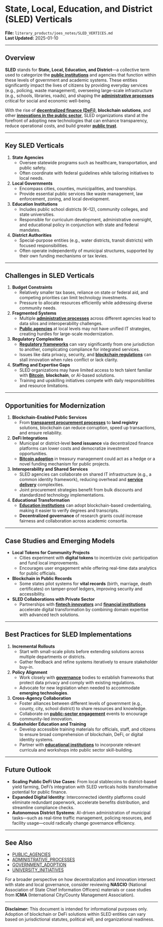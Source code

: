 # State, Local, Education, and District (SLED) Verticals

**File:** `literary_products/joes_notes/SLED_VERTICES.md`\
**Last Updated:** 2025-01-10

***

## Overview

**SLED** stands for **State, Local, Education, and District**—a collective term used to categorize the [**public institutions**](../PUBLIC_INSTITUTIONS.md) and agencies that function within these levels of government and academic systems. These entities significantly impact the lives of citizens by providing everyday services (e.g., policing, waste management), overseeing large-scale infrastructure (e.g., schools, libraries, roads), and shaping the [**administrative processes**](../BUSINESS/administrative_processes.mdprocesses.md) critical for social and economic well-being.

With the rise of [**decentralized finance (DeFi)**](../DEFI_BASICS.md), **blockchain solutions**, and other [**innovations in the public sector**](../STRATEGY/innovations_in_public_sector.md), SLED organizations stand at the forefront of adopting new technologies that can enhance transparency, reduce operational costs, and build greater [**public trust**](public_trust.md).

***

## Key SLED Verticals

1. **State Agencies**
   * Oversee statewide programs such as healthcare, transportation, and public safety.
   * Often coordinate with federal guidelines while tailoring initiatives to local needs.
2. **Local Governments**
   * Encompass cities, counties, municipalities, and townships.
   * Provide essential public services like waste management, law enforcement, zoning, and local development.
3. **Education Institutions**
   * Includes public school districts (K–12), community colleges, and state universities.
   * Responsible for curriculum development, administrative oversight, and educational policy in conjunction with state and federal mandates.
4. **District Authorities**
   * Special-purpose entities (e.g., water districts, transit districts) with focused responsibilities.
   * Often operate independently of municipal structures, supported by their own funding mechanisms or tax levies.

***

## Challenges in SLED Verticals

1. **Budget Constraints**
   * Relatively smaller tax bases, reliance on state or federal aid, and competing priorities can limit technology investments.
   * Pressure to allocate resources efficiently while addressing diverse community needs.
2. **Fragmented Systems**
   * Multiple [**administrative processes**](../BUSINESS/administrative_processes.mdprocesses.md) across different agencies lead to data silos and interoperability challenges.
   * [**Public agencies**](public_agencies.md) at local levels may not have unified IT strategies, creating hurdles for large-scale modernization.
3. **Regulatory Complexities**
   * [**Regulatory frameworks**](../governance/regulatory_frameworks.md) can vary significantly from one jurisdiction to another, complicating compliance for integrated services.
   * Issues like data privacy, security, and [**blockchain regulations**](../BLOCKCHAIN_REGULATIONS.md) can stall innovation when rules conflict or lack clarity.
4. **Staffing and Expertise Gaps**
   * SLED organizations may have limited access to tech talent familiar with [**Bitcoin**](../crypto_economics/bitcoin_basics.md), **blockchain**, or AI-based solutions.
   * Training and upskilling initiatives compete with daily responsibilities and resource limitations.

***

## Opportunities for Modernization

1. **Blockchain-Enabled Public Services**
   * From [**transparent procurement processes**](public_services.md#procurement-and-contract-management) to **land registry** solutions, blockchain can reduce corruption, speed up transactions, and ensure reliability.
2. **DeFi Integrations**
   * Municipal or district-level **bond issuance** via decentralized finance platforms can lower costs and democratize investment opportunities.
   * [**Bitcoin adoption**](../BITCOIN_ADOPTION.md) in treasury management could act as a hedge or a novel funding mechanism for public projects.
3. **Interoperability and Shared Services**
   * SLED agencies can collaborate on shared IT infrastructure (e.g., a common identity framework), reducing overhead and [**service delivery**](../AI/service_delivery_models.md) complexities.
   * Joint procurement strategies benefit from bulk discounts and standardized technology implementations.
4. **Educational Transformation**
   * [**Education institutions**](university_initiatives.md) can adopt blockchain-based credentialing, making it easier to verify degrees and transcripts.
   * **Decentralized governance** of research grants could increase fairness and collaboration across academic consortia.

***

## Case Studies and Emerging Models

* **Local Tokens for Community Projects**
  * Cities experiment with **digital tokens** to incentivize civic participation and fund local improvements.
  * Encourages user engagement while offering real-time data analytics for public officials.
* **Blockchain in Public Records**
  * Some states pilot systems for **vital records** (birth, marriage, death certificates) on tamper-proof ledgers, improving security and accessibility.
* **SLED Collaborations with Private Sector**
  * Partnerships with [**fintech innovators**](../FINTECH_INNOVATORS.md) and [**financial institutions**](../STRATEGY/financial_institutions.md) accelerate digital transformation by combining domain expertise with advanced tech solutions.

***

## Best Practices for SLED Implementations

1. **Incremental Rollouts**
   * Start with small-scale pilots before extending solutions across multiple departments or districts.
   * Gather feedback and refine systems iteratively to ensure stakeholder buy-in.
2. **Policy Alignment**
   * Work closely with [**governance**](../AI/governance_models.md) bodies to establish frameworks that protect data privacy and comply with existing regulations.
   * Advocate for new legislation when needed to accommodate **emerging technologies**.
3. **Cross-Agency Collaboration**
   * Foster alliances between different levels of government (e.g., county, city, school district) to share resources and knowledge.
   * Collaborate on [**public-sector engagement**](../governance/public_sector_engagement.md) events to encourage community-led innovation.
4. **Stakeholder Education and Training**
   * Develop accessible training materials for officials, staff, and citizens to ensure broad comprehension of blockchain, DeFi, or digital identity systems.
   * Partner with [**educational institutions**](university_initiatives.md) to incorporate relevant curricula and workshops into public sector skill-building.

***

## Future Outlook

* **Scaling Public DeFi Use Cases**: From local stablecoins to district-based yield farming, DeFi’s integration with SLED verticals holds transformative potential for public finance.
* **Expanded Digital Identity**: Interconnected identity platforms could eliminate redundant paperwork, accelerate benefits distribution, and streamline compliance checks.
* **Autonomous District Systems**: AI-driven administration of municipal tasks—such as real-time traffic management, policing resources, and facility usage—could radically change governance efficiency.

***

## See Also

* [PUBLIC\_AGENCIES](public_agencies.md)
* [ADMINISTRATIVE\_PROCESSES](../BUSINESS/administrative_processes.mdprocesses.md)
* [GOVERNMENT\_ADOPTION](government_adoption.md)
* [UNIVERSITY\_INITIATIVES](university_initiatives.md)

For a broader perspective on how decentralization and innovation intersect with state and local governance, consider reviewing **NASCIO** (National Association of State Chief Information Officers) materials or case studies from **ICMA** (International City/County Management Association).

***

**Disclaimer:** This document is intended for informational purposes only. Adoption of blockchain or DeFi solutions within SLED entities can vary based on jurisdictional statutes, political will, and organizational readiness.
